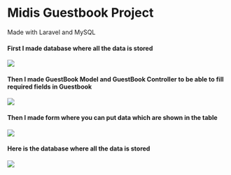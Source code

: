 # Midis Guestbook Project

Made with Laravel and MySQL

#### First I made database where all the data is stored
![](https://github.com/laumags/Midis-Guest-Book/blob/master/Screenshot%20from%202022-09-22%2015-15-09.png)

#### Then I made GuestBook Model and GuestBook Controller to be able to fill required fields in Guestbook
![](https://github.com/laumags/Midis-Guest-Book/blob/master/Peek%202022-09-22%2015-29.gif)

#### Then I made form where you can put data which are shown in the table
![](https://github.com/laumags/Midis-Guest-Book/blob/master/Peek%202022-09-22%2015-35.gif)

#### Here is the database where all the data is stored
![](https://github.com/laumags/Midis-Guest-Book/blob/master/Peek%202022-09-22%2015-36.gif)
